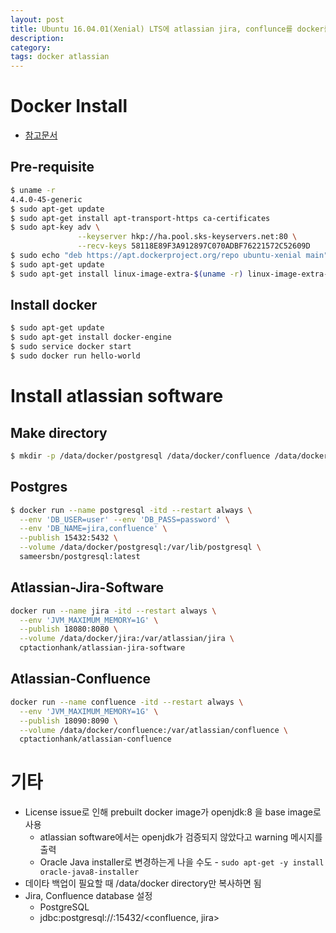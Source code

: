 ```yaml
---
layout: post
title: Ubuntu 16.04.01(Xenial) LTS에 atlassian jira, conflunce를 docker를 이용하여 설치 
description: 
category: 
tags: docker atlassian 
---
```


# Docker Install

- [참고문서](https://docs.docker.com/engine/installation/linux/ubuntulinux/)

## Pre-requisite 

```sh
$ uname -r
4.4.0-45-generic
$ sudo apt-get update
$ sudo apt-get install apt-transport-https ca-certificates
$ sudo apt-key adv \
               --keyserver hkp://ha.pool.sks-keyservers.net:80 \
               --recv-keys 58118E89F3A912897C070ADBF76221572C52609D
$ sudo echo "deb https://apt.dockerproject.org/repo ubuntu-xenial main"  | sudo tee /etc/apt/sources.list.d/docker.list
$ sudo apt-get update
$ sudo apt-get install linux-image-extra-$(uname -r) linux-image-extra-virtual
```

## Install docker

```sh
$ sudo apt-get update
$ sudo apt-get install docker-engine
$ sudo service docker start
$ sudo docker run hello-world
```

# Install atlassian software 

## Make directory 

```sh
$ mkdir -p /data/docker/postgresql /data/docker/confluence /data/docker/jira
```

## Postgres

```sh
$ docker run --name postgresql -itd --restart always \
  --env 'DB_USER=user' --env 'DB_PASS=password' \
  --env 'DB_NAME=jira,confluence' \
  --publish 15432:5432 \
  --volume /data/docker/postgresql:/var/lib/postgresql \
  sameersbn/postgresql:latest
```  

## Atlassian-Jira-Software

```sh
docker run --name jira -itd --restart always \
  --env 'JVM_MAXIMUM_MEMORY=1G' \
  --publish 18080:8080 \
  --volume /data/docker/jira:/var/atlassian/jira \
  cptactionhank/atlassian-jira-software
```

## Atlassian-Confluence

```sh
docker run --name confluence -itd --restart always \
  --env 'JVM_MAXIMUM_MEMORY=1G' \
  --publish 18090:8090 \
  --volume /data/docker/confluence:/var/atlassian/confluence \
  cptactionhank/atlassian-confluence
```

# 기타

- License issue로 인해 prebuilt docker image가 openjdk:8 을 base image로 사용 
    - atlassian software에서는 openjdk가 검증되지 않았다고 warning 메시지를 출력
    - Oracle Java installer로 변경하는게 나을 수도 - `sudo apt-get -y install oracle-java8-installer`
- 데이타 백업이 필요할 때  /data/docker directory만 복사하면 됨
- Jira, Confluence database 설정 
    - PostgreSQL
    - jdbc:postgresql://<hostip>:15432/<confluence, jira>